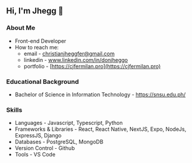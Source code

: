## Hi, I'm Jhegg 👋


### About Me
* Front-end Developer
* How to reach me: 
    * email - christianjheggfer@gmail.com
    * linkedin - www.linkedin.com/in/donjheggo
    * portfolio - [https://cjfermilan.pro](https://cjfermilan.pro)

### Educational Background
* Bachelor of Science in Information Technology - https://snsu.edu.ph/

### Skills
* Languages - Javascript, Typescript, Python
* Frameworks & Libraries - React, React Native, NextJS, Expo, NodeJs, ExpressJS, Django
* Databases - PostgreSQL, MongoDB
* Version Control - Github
* Tools - VS Code

